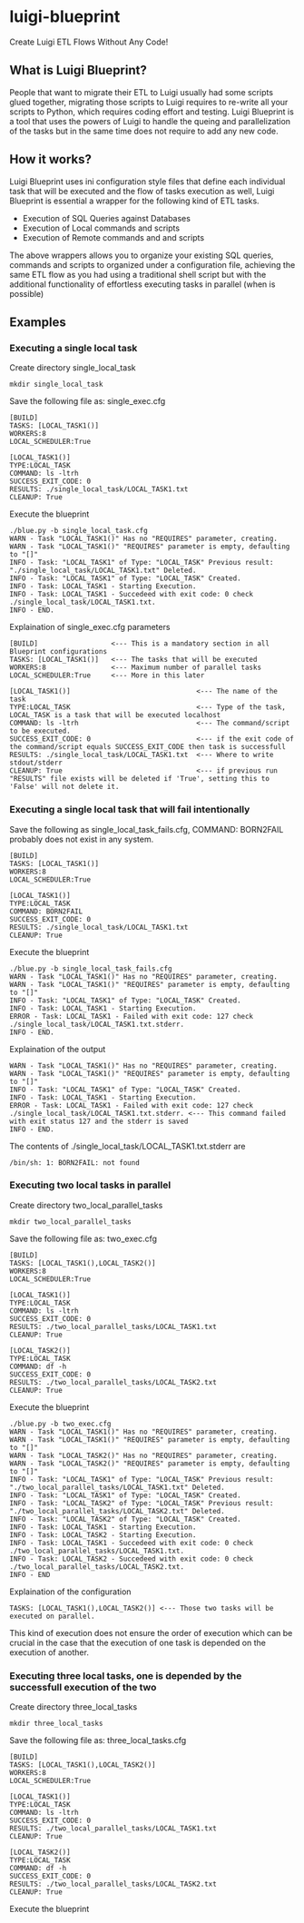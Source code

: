 # luigi-blueprint
Create Luigi ETL Flows Without Any Code!

## What is Luigi Blueprint?
People that want to migrate their ETL to Luigi usually had some scripts glued together, migrating those scripts to Luigi requires to re-write all your scripts to Python, which requires coding effort and testing. Luigi Blueprint is a tool that uses the powers of Luigi to handle the queing and parallelization of the tasks but in the same time does not require to add any new code.

## How it works?
Luigi Blueprint uses ini configuration style files that define each individual task that will be executed and the flow of tasks execution as well, Luigi Blueprint is essential a wrapper for the following kind of ETL tasks.

* Execution of SQL Queries against Databases
* Execution of Local commands and scripts
* Execution of Remote commands and and scripts 

The above wrappers allows you to organize your existing SQL queries, commands and scripts to organized under a configuration file, achieving the same ETL flow as you had using a traditional shell script but with the additional functionality of effortless executing tasks in parallel (when is possible)

## Examples
### Executing a single local task
Create directory single_local_task
```
mkdir single_local_task
```
Save the following file as: single_exec.cfg
```
[BUILD]
TASKS: [LOCAL_TASK1()]
WORKERS:8
LOCAL_SCHEDULER:True

[LOCAL_TASK1()]
TYPE:LOCAL_TASK
COMMAND: ls -ltrh
SUCCESS_EXIT_CODE: 0
RESULTS: ./single_local_task/LOCAL_TASK1.txt
CLEANUP: True
```
Execute the blueprint
```
./blue.py -b single_local_task.cfg
WARN - Task "LOCAL_TASK1()" Has no "REQUIRES" parameter, creating.
WARN - Task "LOCAL_TASK1()" "REQUIRES" parameter is empty, defaulting to "[]"
INFO - Task: "LOCAL_TASK1" of Type: "LOCAL_TASK" Previous result: "./single_local_task/LOCAL_TASK1.txt" Deleted.
INFO - Task: "LOCAL_TASK1" of Type: "LOCAL_TASK" Created.
INFO - Task: LOCAL_TASK1 - Starting Execution.
INFO - Task: LOCAL_TASK1 - Succedeed with exit code: 0 check ./single_local_task/LOCAL_TASK1.txt.
INFO - END.
```
Explaination of single_exec.cfg parameters
```
[BUILD]                  <--- This is a mandatory section in all Blueprint configurations
TASKS: [LOCAL_TASK1()]   <--- The tasks that will be executed
WORKERS:8                <--- Maximum number of parallel tasks
LOCAL_SCHEDULER:True     <--- More in this later

[LOCAL_TASK1()]                               <--- The name of the task
TYPE:LOCAL_TASK                               <--- Type of the task, LOCAL_TASK is a task that will be executed localhost
COMMAND: ls -ltrh                             <--- The command/script to be executed.
SUCCESS_EXIT_CODE: 0                          <--- if the exit code of the command/script equals SUCCESS_EXIT_CODE then task is successfull 
RESULTS: ./single_local_task/LOCAL_TASK1.txt  <--- Where to write stdout/stderr
CLEANUP: True                                 <--- if previous run "RESULTS" file exists will be deleted if 'True', setting this to 'False' will not delete it.
```
### Executing a single local task that will fail intentionally
Save the following as single_local_task_fails.cfg, COMMAND: BORN2FAIL probably does not exist in any system.
```
[BUILD]
TASKS: [LOCAL_TASK1()]
WORKERS:8
LOCAL_SCHEDULER:True

[LOCAL_TASK1()]
TYPE:LOCAL_TASK
COMMAND: BORN2FAIL
SUCCESS_EXIT_CODE: 0
RESULTS: ./single_local_task/LOCAL_TASK1.txt
CLEANUP: True
```
Execute the blueprint
```
./blue.py -b single_local_task_fails.cfg
WARN - Task "LOCAL_TASK1()" Has no "REQUIRES" parameter, creating.
WARN - Task "LOCAL_TASK1()" "REQUIRES" parameter is empty, defaulting to "[]"
INFO - Task: "LOCAL_TASK1" of Type: "LOCAL_TASK" Created.
INFO - Task: LOCAL_TASK1 - Starting Execution.
ERROR - Task: LOCAL_TASK1 - Failed with exit code: 127 check ./single_local_task/LOCAL_TASK1.txt.stderr.
INFO - END.
```
Explaination of the output
```
WARN - Task "LOCAL_TASK1()" Has no "REQUIRES" parameter, creating.
WARN - Task "LOCAL_TASK1()" "REQUIRES" parameter is empty, defaulting to "[]"
INFO - Task: "LOCAL_TASK1" of Type: "LOCAL_TASK" Created.
INFO - Task: LOCAL_TASK1 - Starting Execution.
ERROR - Task: LOCAL_TASK1 - Failed with exit code: 127 check ./single_local_task/LOCAL_TASK1.txt.stderr. <--- This command failed with exit status 127 and the stderr is saved
INFO - END.
```
The contents of ./single_local_task/LOCAL_TASK1.txt.stderr are
```
/bin/sh: 1: BORN2FAIL: not found
```
### Executing two local tasks in parallel
Create directory two_local_parallel_tasks
```
mkdir two_local_parallel_tasks
```
Save the following file as: two_exec.cfg
```
[BUILD]
TASKS: [LOCAL_TASK1(),LOCAL_TASK2()]
WORKERS:8
LOCAL_SCHEDULER:True

[LOCAL_TASK1()]
TYPE:LOCAL_TASK
COMMAND: ls -ltrh
SUCCESS_EXIT_CODE: 0
RESULTS: ./two_local_parallel_tasks/LOCAL_TASK1.txt
CLEANUP: True

[LOCAL_TASK2()]
TYPE:LOCAL_TASK
COMMAND: df -h
SUCCESS_EXIT_CODE: 0
RESULTS: ./two_local_parallel_tasks/LOCAL_TASK2.txt
CLEANUP: True
```
Execute the blueprint
```
./blue.py -b two_exec.cfg
WARN - Task "LOCAL_TASK1()" Has no "REQUIRES" parameter, creating.
WARN - Task "LOCAL_TASK1()" "REQUIRES" parameter is empty, defaulting to "[]"
WARN - Task "LOCAL_TASK2()" Has no "REQUIRES" parameter, creating.
WARN - Task "LOCAL_TASK2()" "REQUIRES" parameter is empty, defaulting to "[]"
INFO - Task: "LOCAL_TASK1" of Type: "LOCAL_TASK" Previous result: "./two_local_parallel_tasks/LOCAL_TASK1.txt" Deleted.
INFO - Task: "LOCAL_TASK1" of Type: "LOCAL_TASK" Created.
INFO - Task: "LOCAL_TASK2" of Type: "LOCAL_TASK" Previous result: "./two_local_parallel_tasks/LOCAL_TASK2.txt" Deleted.
INFO - Task: "LOCAL_TASK2" of Type: "LOCAL_TASK" Created.
INFO - Task: LOCAL_TASK1 - Starting Execution.
INFO - Task: LOCAL_TASK2 - Starting Execution.
INFO - Task: LOCAL_TASK1 - Succedeed with exit code: 0 check ./two_local_parallel_tasks/LOCAL_TASK1.txt.
INFO - Task: LOCAL_TASK2 - Succedeed with exit code: 0 check ./two_local_parallel_tasks/LOCAL_TASK2.txt.
INFO - END
```
Explaination of the configuration
```
TASKS: [LOCAL_TASK1(),LOCAL_TASK2()] <--- Those two tasks will be executed on parallel.
```
This kind of execution does not ensure the order of execution which can be crucial in the case that the execution of one task is depended on the execution of another.

### Executing three local tasks, one is depended by the successfull execution of the two
Create directory three_local_tasks
```
mkdir three_local_tasks
```
Save the following file as: three_local_tasks.cfg
```
[BUILD]
TASKS: [LOCAL_TASK1(),LOCAL_TASK2()]
WORKERS:8
LOCAL_SCHEDULER:True

[LOCAL_TASK1()]
TYPE:LOCAL_TASK
COMMAND: ls -ltrh
SUCCESS_EXIT_CODE: 0
RESULTS: ./two_local_parallel_tasks/LOCAL_TASK1.txt
CLEANUP: True

[LOCAL_TASK2()]
TYPE:LOCAL_TASK
COMMAND: df -h
SUCCESS_EXIT_CODE: 0
RESULTS: ./two_local_parallel_tasks/LOCAL_TASK2.txt
CLEANUP: True
```
Execute the blueprint
